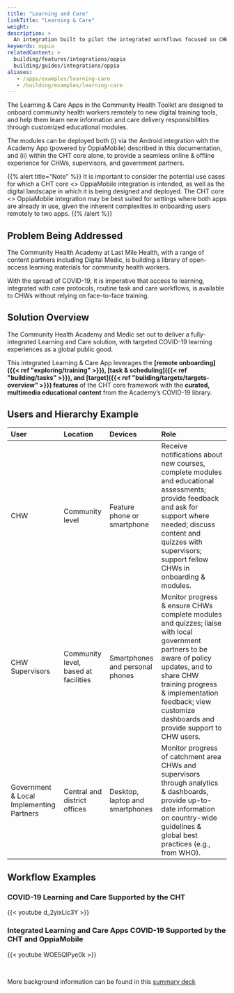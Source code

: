```yaml
---
title: "Learning and Care"
linkTitle: "Learning & Care"
weight: 
description: >
  An integration built to pilot the integrated workflows focused on CHW remote learning and care support for COVID-19. 
keywords: oppia
relatedContent: >
  building/features/integrations/oppia
  building/guides/integrations/oppia
aliases:
   - /apps/examples/learning-care
   - /building/examples/learning-care
---
```


The Learning & Care Apps in the Community Health Toolkit are designed to onboard community health workers remotely to new digital training tools, and help them learn new information and care delivery responsibilities through customized educational modules. 

The modules can be deployed both (i) via the Android integration with the Academy App (powered by OppiaMobile) described in this documentation, and (ii) within the CHT core alone, to provide a seamless online & offline experience for CHWs, supervisors, and government partners.

{{% alert title="Note" %}}
It is important to consider the potential use cases for which a CHT core <> OppiaMobile integration is intended, as well as the digital landscape in which it is being designed and deployed. The CHT core <> OppiaMobile integration may be best suited for settings where both apps are already in use, given the inherent complexities in onboarding users remotely to two apps.
{{% /alert %}}

## Problem Being Addressed

The Community Health Academy at Last Mile Health, with a range of content partners including Digital Medic, is building a library of open-access learning materials for community health workers.

With the spread of COVID-19, it is imperative that access to learning, integrated with care protocols, routine task and care workflows, is available to CHWs without relying on face-to-face training.

## Solution Overview

The Community Health Academy and Medic set out to deliver a fully-integrated Learning and Care solution, with targeted COVID-19 learning experiences as a global public good.

This integrated Learning & Care App leverages the **[remote onboarding]({{< ref "exploring/training" >}}), [task & scheduling]({{< ref "building/tasks" >}}), and [target]({{< ref "building/targets/targets-overview" >}}) features** of the CHT core framework with the **curated, multimedia educational content** from the Academy’s COVID-19 library.

## Users and Hierarchy Example

| User                             | Location                               | Devices                             | Role                                                                                                                                                                                                                                              |
| :------------------------------- | :------------------------------------- | :---------------------------------- | :------------------------------------------------------------------------------------------------- |
| CHW                              | Community level                        | Feature phone or smartphone         | Receive notifications about new courses, complete modules and educational assessments; provide feedback and ask for support where needed; discuss content and quizzes with supervisors; support fellow CHWs in onboarding & modules.           |
| CHW Supervisors                  | Community level, based at facilities   | Smartphones and personal phones     | Monitor progress & ensure CHWs complete modules and quizzes; liaise with local government partners to be aware of policy updates, and to share CHW training progress & implementation feedback; view customize dashboards and provide support to CHW users.            |
| Government & Local Implementing Partners   | Central and district offices   | Desktop, laptop and smartphones     | Monitor progress of catchment area CHWs and supervisors through analytics & dashboards, provide up-to-date information on country-wide guidelines & global best practices (e.g., from WHO).          |



## Workflow Examples 

### COVID-19 Learning and Care Supported by the CHT

{{< youtube d_2yixLic3Y >}}

### Integrated Learning and Care Apps COVID-19 Supported by the CHT and OppiaMobile

{{< youtube WOE5QlPye0k >}}

<br clear="all">

More background information can be found in this [summary deck](https://docs.google.com/presentation/d/1fsf0bpF6jdngwwj1VUqpR2QxONS7fEP88GQMWHr10Jc/edit#slide=id.g5fbe124551_2_36)



